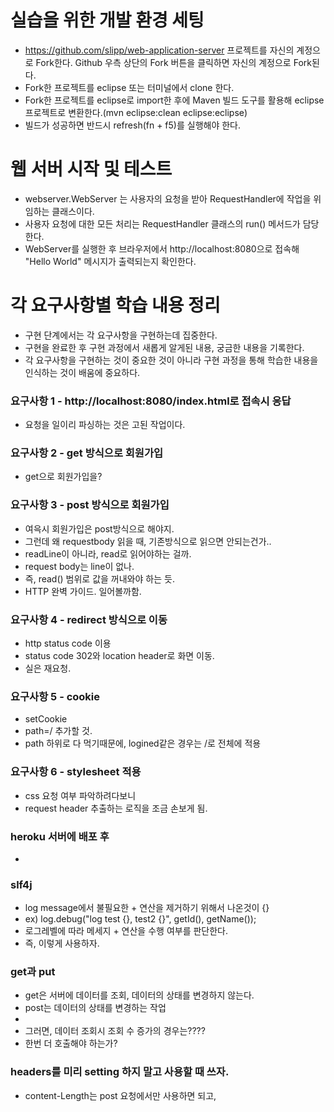# 실습을 위한 개발 환경 세팅
* https://github.com/slipp/web-application-server 프로젝트를 자신의 계정으로 Fork한다. Github 우측 상단의 Fork 버튼을 클릭하면 자신의 계정으로 Fork된다.
* Fork한 프로젝트를 eclipse 또는 터미널에서 clone 한다.
* Fork한 프로젝트를 eclipse로 import한 후에 Maven 빌드 도구를 활용해 eclipse 프로젝트로 변환한다.(mvn eclipse:clean eclipse:eclipse)
* 빌드가 성공하면 반드시 refresh(fn + f5)를 실행해야 한다.

# 웹 서버 시작 및 테스트
* webserver.WebServer 는 사용자의 요청을 받아 RequestHandler에 작업을 위임하는 클래스이다.
* 사용자 요청에 대한 모든 처리는 RequestHandler 클래스의 run() 메서드가 담당한다.
* WebServer를 실행한 후 브라우저에서 http://localhost:8080으로 접속해 "Hello World" 메시지가 출력되는지 확인한다.

# 각 요구사항별 학습 내용 정리
* 구현 단계에서는 각 요구사항을 구현하는데 집중한다. 
* 구현을 완료한 후 구현 과정에서 새롭게 알게된 내용, 궁금한 내용을 기록한다.
* 각 요구사항을 구현하는 것이 중요한 것이 아니라 구현 과정을 통해 학습한 내용을 인식하는 것이 배움에 중요하다. 

### 요구사항 1 - http://localhost:8080/index.html로 접속시 응답
* 요청을 일이리 파싱하는 것은 고된 작업이다.

### 요구사항 2 - get 방식으로 회원가입
* get으로 회원가입을?

### 요구사항 3 - post 방식으로 회원가입
* 여윽시 회원가입은 post방식으로 해야지.
* 그런데 왜 requestbody 읽을 때, 기존방식으로 읽으면 안되는건가..
* readLine이 아니라, read로 읽어야하는 걸까.
* request body는 line이 없나.
* 즉, read() 범위로 값을 꺼내와야 하는 듯.
* HTTP 완벽 가이드. 일어볼까함.

### 요구사항 4 - redirect 방식으로 이동
* http status code 이용
* status code 302와 location header로 화면 이동.
* 실은 재요청.

### 요구사항 5 - cookie
* setCookie
* path=/ 추가할 것.
* path 하위로 다 먹기때문에, logined같은 경우는 /로 전체에 적용

### 요구사항 6 - stylesheet 적용
* css 요청 여부 파악하려다보니
* request header 추출하는 로직을 조금 손보게 됨.

### heroku 서버에 배포 후
* 

### slf4j
* log message에서 불필요한 + 연산을 제거하기 위해서 나온것이 {}
* ex) log.debug("log test {}, test2 {}", getId(), getName());
* 로그레벨에 따라 메세지 + 연산을 수행 여부를 판단한다.
* 즉, 이렇게 사용하자.


### get과 put
* get은 서버에 데이터를 조회, 데이터의 상태를 변경하지 않는다.
* post는 데이터의 상태를 변경하는 작업
*
* 그러면, 데이터 조회시 조회 수 증가의 경우는????
* 한번 더 호출해야 하는가?

### headers를 미리 setting 하지 말고 사용할 때 쓰자.
* content-Length는 post 요청에서만 사용하면 되고,